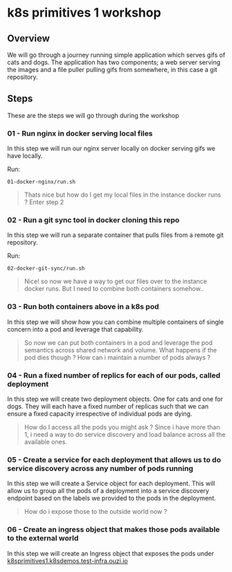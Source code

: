 # k8s primitives 1 workshop

## Overview

We will go through a journey running simple application which serves gifs of cats and dogs.
The application has two components; a web server serving the images and a file puller pulling gifs from somewhere, in this case a git repository.

## Steps

These are the steps we will go through during the workshop

### 01 - Run nginx in docker serving local files

In this step we will run our nginx server locally on docker serving gifs we have locally.

Run:
```
01-docker-nginx/run.sh
```

>Thats nice but how do I get my local files in the instance docker runs ? Enter step 2

### 02 - Run a git sync tool in docker cloning this repo

In this step we will run a separate container that pulls files from a remote git repository.


Run:
```
02-docker-git-sync/run.sh
```

>Nice! so now we have a way to get our files over to the instance docker runs. But I need to combine both containers somehow.. 

### 03 - Run both containers above in a k8s pod

In this step we will show how you can combine multiple containers of single concern into a pod and leverage that capability.

> So now we can put both containers in a pod and leverage the pod semantics across shared network and volume. What happens if the pod dies though ? How can i maintain a number of pods always ?

### 04 - Run a fixed number of replics for each of our pods, called deployment

In this step we will create two deployment objects. One for cats and one for dogs. They will each have a fixed number of replicas such that we can ensure a fixed capacity irrespective of individual pods are dying.

> How do I access all the pods you might ask ? Since i have more than 1, i need a way to do service discovery and load balance across all the available ones. 

### 05 - Create a service for each deployment that allows us to do service discovery across any number of pods running 

In this step we will create a Service object for each deployment. This will allow us to group all the pods of a deployment into a service discovery endpoint based on the labels we provided to the pods in the deployment.

> How do i expose those to the outside world now ?

### 06 - Create an ingress object that makes those pods available to the external world

In this step we will create an Ingress object that exposes the pods under [k8sprimitives1.k8sdemos.test-infra.ouzi.io](k8sprimitives1.k8sdemos.test-infra.ouzi.io)